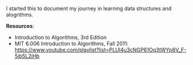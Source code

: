 I started this to document my journey in learning data structures and alogrithms.

**Resources**:
- Introduction to Algorithms, 3rd Edition
- MIT 6.006 Introduction to Algorithms, Fall 2011: https://www.youtube.com/playlist?list=PLUl4u3cNGP61Oq3tWYp6V_F-5jb5L2iHb
